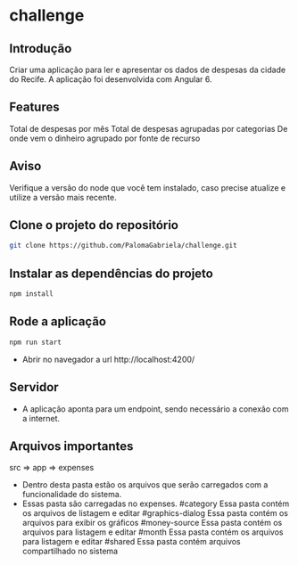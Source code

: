 # challenge

## Introdução
Criar uma aplicação para ler e apresentar os dados de despesas da cidade do Recife. A aplicação foi desenvolvida com Angular 6.

## Features
Total de despesas por mês
Total de despesas agrupadas por categorias
De onde vem o dinheiro agrupado por fonte de recurso

## Aviso
Verifique a versão do node que você tem instalado, caso precise atualize e utilize a versão mais recente.

## Clone o projeto do repositório
```bash
git clone https://github.com/PalomaGabriela/challenge.git
```

## Instalar as dependências do projeto
```bash
npm install
```

## Rode a aplicação
```bash
npm run start
```
- Abrir no navegador a url http://localhost:4200/

## Servidor
- A aplicação aponta para um endpoint, sendo necessário a conexão com a internet.
## Arquivos importantes
src => app => expenses
- Dentro desta pasta estão os arquivos que serão carregados com a funcionalidade do sistema.
- Essas pasta são carregadas no expenses.
#category 
Essa pasta contém os arquivos de listagem e editar 
#graphics-dialog
Essa pasta contém os arquivos para exibir os gráficos
#money-source
Essa pasta contém os arquivos para listagem e editar
#month
Essa pasta contém os arquivos para listagem e editar
#shared
Essa pasta contém arquivos compartilhado no sistema
